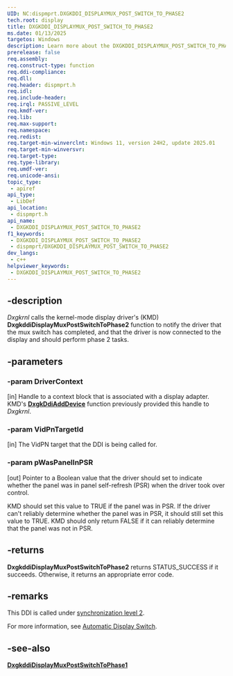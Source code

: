 ```yaml
---
UID: NC:dispmprt.DXGKDDI_DISPLAYMUX_POST_SWITCH_TO_PHASE2
tech.root: display
title: DXGKDDI_DISPLAYMUX_POST_SWITCH_TO_PHASE2
ms.date: 01/13/2025
targetos: Windows
description: Learn more about the DXGKDDI_DISPLAYMUX_POST_SWITCH_TO_PHASE2 function.
prerelease: false
req.assembly: 
req.construct-type: function
req.ddi-compliance: 
req.dll: 
req.header: dispmprt.h
req.idl: 
req.include-header: 
req.irql: PASSIVE_LEVEL
req.kmdf-ver: 
req.lib: 
req.max-support: 
req.namespace: 
req.redist: 
req.target-min-winverclnt: Windows 11, version 24H2, update 2025.01
req.target-min-winversvr: 
req.target-type: 
req.type-library: 
req.umdf-ver: 
req.unicode-ansi: 
topic_type:
 - apiref
api_type:
 - LibDef
api_location:
 - dispmprt.h
api_name:
 - DXGKDDI_DISPLAYMUX_POST_SWITCH_TO_PHASE2
f1_keywords:
 - DXGKDDI_DISPLAYMUX_POST_SWITCH_TO_PHASE2
 - dispmprt/DXGKDDI_DISPLAYMUX_POST_SWITCH_TO_PHASE2
dev_langs:
 - c++
helpviewer_keywords:
 - DXGKDDI_DISPLAYMUX_POST_SWITCH_TO_PHASE2
---
```


## -description

*Dxgkrnl* calls the kernel-mode display driver's (KMD) **DxgkddiDisplayMuxPostSwitchToPhase2** function to notify the driver that the mux switch has completed, and that the driver is now connected to the display and should perform phase 2 tasks.

## -parameters

### -param DriverContext

[in] Handle to a context block that is associated with a display adapter. KMD's [**DxgkDdiAddDevice**](nc-dispmprt-dxgkddi_add_device.md) function previously provided this handle to *Dxgkrnl*.

### -param VidPnTargetId

[in] The VidPN target that the DDI is being called for.

### -param pWasPanelInPSR

[out] Pointer to a Boolean value that the driver should set to indicate whether the panel was in panel self-refresh (PSR) when the driver took over control.

KMD should set this value to TRUE if the panel was in PSR. If the driver can't reliably determine whether the panel was in PSR, it should still set this value to TRUE. KMD should only return FALSE if it can reliably determine that the panel was not in PSR.

## -returns

**DxgkddiDisplayMuxPostSwitchToPhase2** returns STATUS_SUCCESS if it succeeds. Otherwise, it returns an appropriate error code.

## -remarks

This DDI is called under [synchronization level 2](/windows-hardware/drivers/display/threading-and-synchronization-second-level).

For more information, see [Automatic Display Switch](/windows-hardware/drivers/display/automatic-display-switch).

## -see-also

[**DxgkddiDisplayMuxPostSwitchToPhase1**](nc-dispmprt-dxgkddi_displaymux_post_switch_to_phase1.md)

